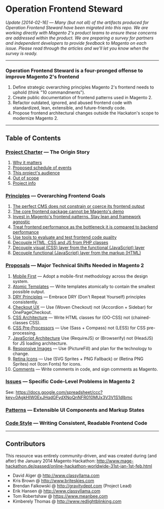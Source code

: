 # Operation Frontend Steward

*Update [2014-02-16] — Many (but not all) of the artifacts produced for Operation Frontend Steward have been migrated into this repo. We are working directly with Magento 2's product teams to ensure these concerns are addressed within the product. We are preparing a survey for partners and independent developers to provide feedback to Magento on each issue. Please read through the articles and we'll let you know when the survey is ready.*

---

### Operation Frontend Steward is a four-pronged offense to improve Magento 2's frontend

1. Define strategic overarching principles Magento 2's frontend needs to uphold (think "10 commandments").
1. Create public documentation of frontend patterns used in Magento 2.
1. Refactor outdated, ignored, and abused frontend code with standardized, lean, extensible, and future-friendly code.
1. Propose frontend architectural changes outside the Hackaton's scope to modernize Magento 2.

---

## Table of Contents

### [Project Charter](https://github.com/magento-hackathon/operation-frontend-steward/tree/master/charter) — The Origin Story

1. [Why it matters](https://github.com/magento-hackathon/operation-frontend-steward/blob/master/charter/README.md#why-it-matters)
1. [Proposed schedule of events](https://github.com/magento-hackathon/operation-frontend-steward/blob/master/charter/README.md#proposed-schedule-of-events)
1. [This project's audience](https://github.com/magento-hackathon/operation-frontend-steward/blob/master/charter/README.md#this-projects-audience)
1. [Out of scope](https://github.com/magento-hackathon/operation-frontend-steward/blob/master/charter/README.md#out-of-scope)
1. [Project info](https://github.com/magento-hackathon/operation-frontend-steward/blob/master/charter/README.md#project-info)

### [Principles](https://github.com/magento-hackathon/operation-frontend-steward/tree/master/principles) — Overarching Frontend Goals

1. [The perfect CMS does not constrain or coerce its frontend output](https://github.com/magento-hackathon/operation-frontend-steward/blob/master/principles/README.md#1-the-perfect-cms-does-not-constrain-or-coerce-its-frontend-output)
1. [The core frontend package cannot be Magento's demo](https://github.com/magento-hackathon/operation-frontend-steward/blob/master/principles/README.md#2-the-core-frontend-package-cannot-be-magentos-demo)
1. [Invest in Magento's frontend patterns. Stay lean and framework agnostic](https://github.com/magento-hackathon/operation-frontend-steward/blob/master/principles/README.md#3-invest-in-magentos-frontend-patterns-stay-lean-and-framework-agnostic)
1. [Treat frontend performance as the bottleneck it is compared to backend performance](https://github.com/magento-hackathon/operation-frontend-steward/blob/master/principles/README.md#4-treat-frontend-performance-as-the-bottleneck-it-is-compared-to-backend-performance)
1. [Use tools to evaluate and test frontend code quality](https://github.com/magento-hackathon/operation-frontend-steward/blob/master/principles/README.md#5-use-tools-to-evaluate-and-test-frontend-code-quality)
1. [Decouple HTML, CSS and JS from PHP classes](https://github.com/magento-hackathon/operation-frontend-steward/blob/master/principles/README.md#6-decouple-html-css-and-js-from-php-classes)
1. [Decouple visual (CSS) layer from the functional (JavaScript) layer](https://github.com/magento-hackathon/operation-frontend-steward/blob/master/principles/README.md#7-decouple-visual-css-layer-from-the-functional-javascript-layer)
1. [Decouple functional (JavaScript) layer from the markup (HTML)](https://github.com/magento-hackathon/operation-frontend-steward/blob/master/principles/README.md#8-decouple-functional-javascript-layer-from-the-markup-html)

### [Proposals](https://github.com/magento-hackathon/operation-frontend-steward/tree/master/proposals) — Major Technical Shifts Needed in Magento 2

1. [Mobile First](01-mobile-first.md) — Adopt a mobile-first methodology across the design system.
1. [Atomic Templates](02-atomic-templates.md) — Write templates atomically to contain the smallest possible output.
1. [DRY Principles](03-dry-principles.md) — Embrace DRY (Don't Repeat Yourself) principles consistently.
1. [Checkout UX](04-checkout-ux.md) — Use (Woven Checkout) not (Accordion + Sidebar) for OnePageCheckout.
1. [CSS Architecture](05-css-architecture.md) — Write HTML classes for (OO-CSS) not (chained-classes CSS).
1. [CSS Pre-Processors](06-css-pre-processors.md) — Use (Sass + Compass) not (LESS) for CSS pre-processing.
1. [JavaScript Architecture](07-javascript-architecture.md)
Use (RequireJS) or (Browserify) not (HeadJS) for JS loading architecture.
1. [Responsive Images](08-responsive-images.md) — Use (PictureFill) and plan for the technology to change.
1. [Retina Icons](09-retina-icons.md) — Use (SVG Sprites + PNG Fallback) or (Retina PNG Sprites) not (Icon Fonts) for icons.
1. [Comments](10-comments.md) — Write comments in code, and sign comments as Magento.

### [Issues](https://github.com/magento-hackathon/operation-frontend-steward/tree/master/issues) — Specific Code-Level Problems in Magento 2

See: https://docs.google.com/spreadsheet/ccc?key=0AgkHIW0ExJHqdGFydXNoQnNFR010MUx3V3V1S1dIbmc

### [Patterns](https://github.com/magento-hackathon/operation-frontend-steward/tree/master/patterns) — Extensible UI Components and Markup States

### [Code Style](https://github.com/magento-hackathon/operation-frontend-steward/tree/master/code-style) — Writing Consistent, Readable Frontend Code

---

## Contributors

This resource was entirely community-driven, and was created during (and after) the January 2014 Magento Hackathon: http://www.mage-hackathon.de/passed/online-hackathon-worldwide-31st-jan-1st-feb.html

* David Alger @ http://www.classyllama.com
* Kris Brown @ http://www.briteskies.com
* Brendan Falkowski @ http://gravitydept.com (Project Lead)
* Erik Hansen @ http://www.classyllama.com
* Tom Robertshaw @ https://www.meanbee.com
* Kimberely Thomas @ http://www.redlightblinking.com